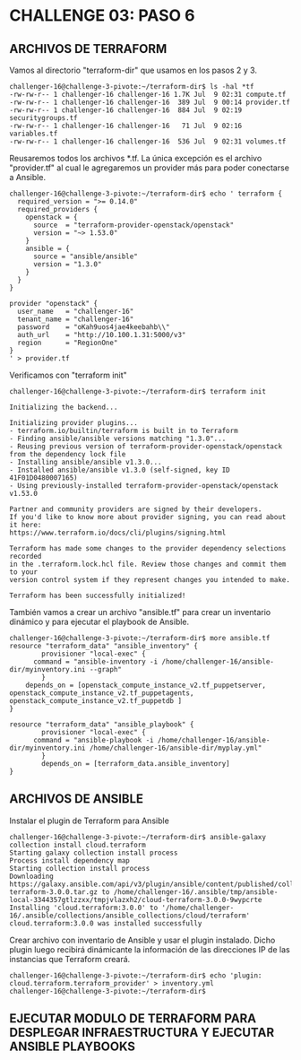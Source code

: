 # CHALLENGE 03: PASO 6


## ARCHIVOS DE TERRAFORM

Vamos al directorio "terraform-dir" que usamos en los pasos 2 y 3.

```
challenger-16@challenge-3-pivote:~/terraform-dir$ ls -hal *tf
-rw-rw-r-- 1 challenger-16 challenger-16 1.7K Jul  9 02:31 compute.tf
-rw-rw-r-- 1 challenger-16 challenger-16  389 Jul  9 00:14 provider.tf
-rw-rw-r-- 1 challenger-16 challenger-16  884 Jul  9 02:19 securitygroups.tf
-rw-rw-r-- 1 challenger-16 challenger-16   71 Jul  9 02:16 variables.tf
-rw-rw-r-- 1 challenger-16 challenger-16  536 Jul  9 02:31 volumes.tf
```
Reusaremos todos los archivos *.tf.  La única excepción es el archivo "provider.tf" al cual le agregaremos un provider más para poder conectarse a Ansible.

```
challenger-16@challenge-3-pivote:~/terraform-dir$ echo ' terraform {
  required_version = ">= 0.14.0"
  required_providers {
    openstack = {
      source  = "terraform-provider-openstack/openstack"
      version = "~> 1.53.0"
    }
    ansible = {
      source = "ansible/ansible"
      version = "1.3.0"
    }
  }
}

provider "openstack" {
  user_name   = "challenger-16"
  tenant_name = "challenger-16"
  password    = "oKah9uos4jae4keebahb\\"
  auth_url    = "http://10.100.1.31:5000/v3"
  region      = "RegionOne"
}
' > provider.tf
```


Verificamos con "terraform init"

```
challenger-16@challenge-3-pivote:~/terraform-dir$ terraform init

Initializing the backend...

Initializing provider plugins...
- terraform.io/builtin/terraform is built in to Terraform
- Finding ansible/ansible versions matching "1.3.0"...
- Reusing previous version of terraform-provider-openstack/openstack from the dependency lock file
- Installing ansible/ansible v1.3.0...
- Installed ansible/ansible v1.3.0 (self-signed, key ID 41F01D0480007165)
- Using previously-installed terraform-provider-openstack/openstack v1.53.0

Partner and community providers are signed by their developers.
If you'd like to know more about provider signing, you can read about it here:
https://www.terraform.io/docs/cli/plugins/signing.html

Terraform has made some changes to the provider dependency selections recorded
in the .terraform.lock.hcl file. Review those changes and commit them to your
version control system if they represent changes you intended to make.

Terraform has been successfully initialized!
```


También vamos a crear un archivo "ansible.tf" para crear un inventario dinámico y para ejecutar el playbook de Ansible.
```
challenger-16@challenge-3-pivote:~/terraform-dir$ more ansible.tf
resource "terraform_data" "ansible_inventory" {
        provisioner "local-exec" {
      command = "ansible-inventory -i /home/challenger-16/ansible-dir/myinventory.ini --graph"
        }
    depends_on = [openstack_compute_instance_v2.tf_puppetserver, openstack_compute_instance_v2.tf_puppetagents, openstack_compute_instance_v2.tf_puppetdb ]
}

resource "terraform_data" "ansible_playbook" {
        provisioner "local-exec" {
      command = "ansible-playbook -i /home/challenger-16/ansible-dir/myinventory.ini /home/challenger-16/ansible-dir/myplay.yml"
        }
        depends_on = [terraform_data.ansible_inventory]
}
```

## ARCHIVOS DE ANSIBLE

Instalar el plugin de Terraform para Ansible
```
challenger-16@challenge-3-pivote:~/terraform-dir$ ansible-galaxy collection install cloud.terraform
Starting galaxy collection install process
Process install dependency map
Starting collection install process
Downloading https://galaxy.ansible.com/api/v3/plugin/ansible/content/published/collections/artifacts/cloud-terraform-3.0.0.tar.gz to /home/challenger-16/.ansible/tmp/ansible-local-3344357gtlzzxx/tmpjvlazxh2/cloud-terraform-3.0.0-9wypcrte
Installing 'cloud.terraform:3.0.0' to '/home/challenger-16/.ansible/collections/ansible_collections/cloud/terraform'
cloud.terraform:3.0.0 was installed successfully
```

Crear archivo con inventario de Ansible y usar el plugin instalado. Dicho plugin luego recibirá dinámicante la información de las direcciones IP de las instancias que Terraform creará.

```
challenger-16@challenge-3-pivote:~/terraform-dir$ echo 'plugin: cloud.terraform.terraform_provider' > inventory.yml
challenger-16@challenge-3-pivote:~/terraform-dir$
```

## EJECUTAR MODULO DE TERRAFORM PARA DESPLEGAR INFRAESTRUCTURA Y EJECUTAR ANSIBLE PLAYBOOKS




